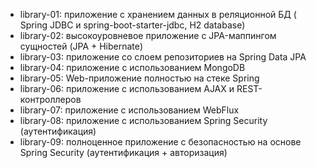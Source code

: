* library-01: приложение с хранением данных в реляционной БД ( Spring JDBC и spring-boot-starter-jdbc, H2 database)
* library-02: высокоуровневое приложение с JPA-маппингом сущностей (JPA + Hibernate)
* library-03: приложение со слоем репозиториев на Spring Data JPA
* library-04: приложение с использованием MongoDB
* library-05: Web-приложение полностью на стеке Spring
* library-06: приложение с использованием AJAX и REST-контроллеров
* library-07: приложение с использованием WebFlux
* library-08: приложение с использованием Spring Security (аутентификация)
* library-09: полноценное приложение с безопасностью на основе Spring Security (аутентификация + авторизация)